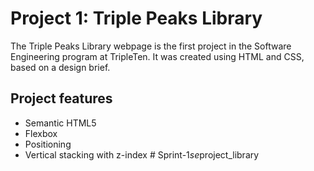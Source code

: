 # Project 1: Triple Peaks Library

The Triple Peaks Library webpage is the first project in the Software Engineering
program at TripleTen. It was created using HTML and CSS, based on a design brief.

## Project features

- Semantic HTML5
- Flexbox
- Positioning
- Vertical stacking with z-index
#   S p r i n t - 1 _ s e _ p r o j e c t _ l i b r a r y  
 